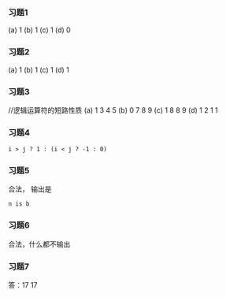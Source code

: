 ### 习题1
(a) 1
(b) 1
(c) 1
(d) 0

### 习题2
(a) 1
(b) 1
(c) 1
(d) 1

### 习题3
//逻辑运算符的短路性质
(a)
1
3 4 5
(b)
0
7 8 9
(c)
1
8 8 9
(d)
1
2 1 1

### 习题4
```
i > j ? 1 : (i < j ? -1 : 0)
```

### 习题5
合法，
输出是
```
n is b
```

### 习题6
合法，什么都不输出

### 习题7
答：17 17